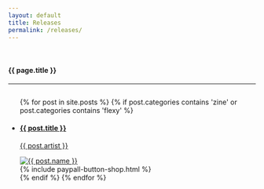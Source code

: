 ```yaml
---
layout: default
title: Releases
permalink: /releases/
---
```


<div class="fullWidth">
	<br>
  	<h4 class="text-center">{{ page.title }}</h4>
  	<hr>
	<div class="small-12 columns">
		<div class="small-12 columns">
	    	<ul class="small-block-grid-2 medium-block-grid-3 large-block-grid-4">
		      {% for post in site.posts %}
				{% if post.categories contains 'zine' or post.categories contains 'flexy' %}
			        <li>
			          <a href="{{ post.url | prepend: site.baseurl }}">
				          <h4>{{ post.title }}</h4>
				          <p>{{ post.artist }}</p>
				          <img src="/img/{{ post.image }}" alt="{{ post.name }}"/>
			          </a>
			          <br>
			          {% include paypall-button-shop.html %}
			        </li> 
		   		{% endif %}   
		      {% endfor %}
		    </ul>
		</div>
    </div>
</div>